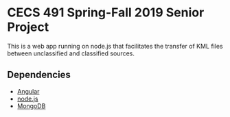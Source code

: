 # CECS 491 Spring-Fall 2019 Senior Project

This is a web app running on node.js that facilitates the transfer of KML files between unclassified and classified sources.

## Dependencies

* [Angular](https://angular.io/)
* [node.js](https://nodejs.org/en/)
* [MongoDB](https://www.mongodb.com/)
